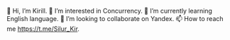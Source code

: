 👋 Hi, I’m Kirill.
👀 I’m interested in Concurrency.
🌱 I’m currently learning English language.
💞️ I’m looking to collaborate on Yandex.
📫 How to reach me https://t.me/Silur_Kir.

<!---
KirillDanilchuk/KirillDanilchuk is a ✨ special ✨ repository because its `README.md` (this file) appears on your GitHub profile.
You can click the Preview link to take a look at your changes.
--->

